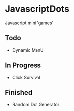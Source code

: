 # JavascriptDots
Javascript mini 'games'
## Todo
- Dynamic MenU
## In Progress
- Click Survival

## Finished
- Random Dot Generator

